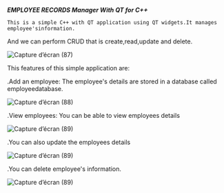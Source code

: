 ***EMPLOYEE RECORDS Manager With QT for C++***


	This is a simple C++ with QT application using QT widgets.It manages employee'sinformation.
And we can perform CRUD that is create,read,update and delete.
	
![Capture d’écran (87)](https://user-images.githubusercontent.com/75366612/216786426-302cae61-0480-4648-bec2-8fe18ad6f252.png)

This features of this simple application are:

.Add an employee: The employee's details are stored in a database called employeedatabase.

![Capture d’écran (88)](https://user-images.githubusercontent.com/75366612/216786482-de01cf96-1b17-4060-8fa0-37c1519579e9.png)

.View employees: You can be able to view employees details 

![Capture d’écran (89)](https://user-images.githubusercontent.com/75366612/216786522-a98bd121-ff3f-4425-9849-e1249a02d309.png)

.You can also update the employees details

![Capture d’écran (89)](https://user-images.githubusercontent.com/75366612/216786574-324b3fe9-5bab-4970-bc80-39e7a4971e14.png)

.You can delete employee's information.

![Capture d’écran (89)](https://user-images.githubusercontent.com/75366612/216786614-300d510f-55be-4a6d-a957-441b42394ffc.png)
